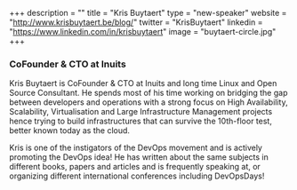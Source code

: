 +++
description = ""
title = "Kris Buytaert"
type = "new-speaker"
website = "http://www.krisbuytaert.be/blog/"
twitter = "KrisBuytaert"
linkedin = "https://www.linkedin.com/in/krisbuytaert"
image = "buytaert-circle.jpg"
+++
<h3>CoFounder & CTO at Inuits</h3>

<p>Kris Buytaert is CoFounder & CTO at Inuits and long time Linux and Open Source Consultant. He spends most of his time working on bridging the gap between developers and operations with a strong focus on High Availability, Scalability, Virtualisation and Large Infrastructure Management projects hence trying to build infrastructures that can survive the 10th-floor test, better known today as the cloud.</p>

<p>Kris is one of the instigators of the DevOps movement and is actively promoting the DevOps idea! He has written about the same subjects in different books, papers and articles and is frequently speaking at, or organizing different international conferences including DevOpsDays!</p>